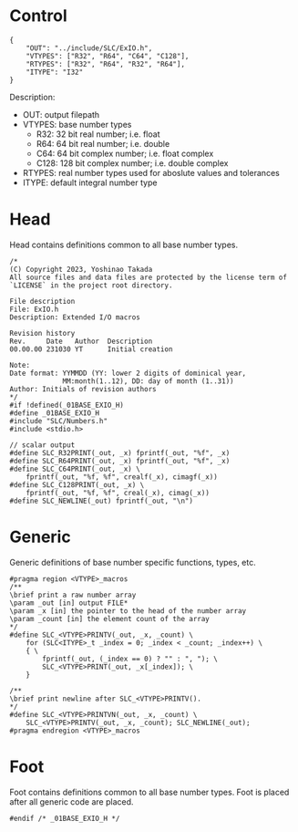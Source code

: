# Control
```
{
    "OUT": "../include/SLC/ExIO.h",
    "VTYPES": ["R32", "R64", "C64", "C128"],
    "RTYPES": ["R32", "R64", "R32", "R64"],
    "ITYPE": "I32"
}
```
Description:
* OUT: output filepath
* VTYPES: base number types
    - R32: 32 bit real number; i.e. float
    - R64: 64 bit real number; i.e. double
    - C64: 64 bit complex number; i.e. float complex
    - C128: 128 bit complex number; i.e. double complex
* RTYPES: real number types used for aboslute values and tolerances
* ITYPE: default integral number type
# Head
Head contains definitions common to all base number types.
```
/*
(C) Copyright 2023, Yoshinao Takada
All source files and data files are protected by the license term of
`LICENSE` in the project root directory.

File description
File: ExIO.h
Description: Extended I/O macros

Revision history
Rev.     Date   Author  Description
00.00.00 231030 YT      Initial creation

Note:
Date format: YYMMDD (YY: lower 2 digits of dominical year, 
             MM:month(1..12), DD: day of month (1..31))
Author: Initials of revision authors
*/
#if !defined(_01BASE_EXIO_H)
#define _01BASE_EXIO_H
#include "SLC/Numbers.h"
#include <stdio.h>

// scalar output
#define SLC_R32PRINT(_out, _x) fprintf(_out, "%f", _x)
#define SLC_R64PRINT(_out, _x) fprintf(_out, "%f", _x)
#define SLC_C64PRINT(_out, _x) \
    fprintf(_out, "%f, %f", crealf(_x), cimagf(_x))
#define SLC_C128PRINT(_out, _x) \
    fprintf(_out, "%f, %f", creal(_x), cimag(_x))
#define SLC_NEWLINE(_out) fprintf(_out, "\n")
```
# Generic
Generic definitions of base number specific functions, types, etc.
```
#pragma region <VTYPE>_macros
/**
\brief print a raw number array
\param _out [in] output FILE*
\param _x [in] the pointer to the head of the number array
\param _count [in] the element count of the array
*/
#define SLC_<VTYPE>PRINTV(_out, _x, _count) \
    for (SLC<ITYPE>_t _index = 0; _index < _count; _index++) \
    { \
        fprintf(_out, (_index == 0) ? "" : ", "); \
        SLC_<VTYPE>PRINT(_out, _x[_index]); \
    }

/**
\brief print newline after SLC_<VTYPE>PRINTV().
*/
#define SLC_<VTYPE>PRINTVN(_out, _x, _count) \
    SLC_<VTYPE>PRINTV(_out, _x, _count); SLC_NEWLINE(_out);
#pragma endregion <VTYPE>_macros
```
# Foot
Foot contains definitions common to all base number types.
Foot is placed after all generic code are placed.
```
#endif /* _01BASE_EXIO_H */
```
